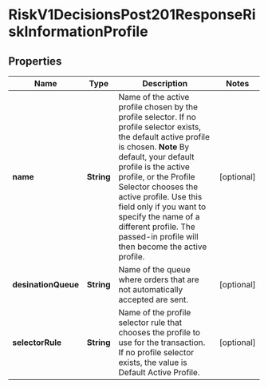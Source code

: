 
# RiskV1DecisionsPost201ResponseRiskInformationProfile

## Properties
Name | Type | Description | Notes
------------ | ------------- | ------------- | -------------
**name** | **String** | Name of the active profile chosen by the profile selector. If no profile selector exists, the default active profile is chosen.  **Note** By default, your default profile is the active profile, or the Profile Selector chooses the active profile. Use this field only if you want to specify the name of a different profile. The passed-in profile will then become the active profile.  |  [optional]
**desinationQueue** | **String** | Name of the queue where orders that are not automatically accepted are sent.  |  [optional]
**selectorRule** | **String** | Name of the profile selector rule that chooses the profile to use for the transaction. If no profile selector exists, the value is Default Active Profile.  |  [optional]



